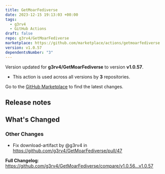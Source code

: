 ```yaml
---
title: GetMoarFediverse
date: 2023-12-15 19:13:03 +00:00
tags:
  - g3rv4
  - GitHub Actions
draft: false
repo: g3rv4/GetMoarFediverse
marketplace: https://github.com/marketplace/actions/getmoarfediverse
version: v1.0.57
dependentsNumber: "3"
---
```



Version updated for **g3rv4/GetMoarFediverse** to version **v1.0.57**.
- This action is used across all versions by **3** repositories.

Go to the [GitHub Marketplace](https://github.com/marketplace/actions/getmoarfediverse) to find the latest changes.

## Release notes

<!-- Release notes generated using configuration in .github/release.yml at v1.0.57 -->

## What's Changed
### Other Changes
* Fix download-artifact by @g3rv4 in https://github.com/g3rv4/GetMoarFediverse/pull/47


**Full Changelog**: https://github.com/g3rv4/GetMoarFediverse/compare/v1.0.56...v1.0.57
